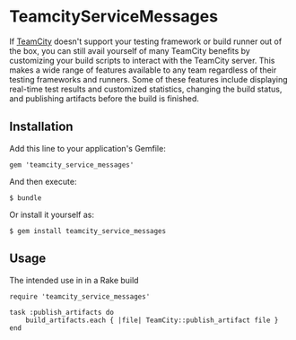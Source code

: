 # TeamcityServiceMessages

If [TeamCity](http://confluence.jetbrains.net/display/TCD7/Build+Script+Interaction+with+TeamCity) doesn't support your testing framework or build runner out of the box, you can still avail yourself of many TeamCity benefits by customizing your build scripts to interact with the TeamCity server. This makes a wide range of features available to any team regardless of their testing frameworks and runners. Some of these features include displaying real-time test results and customized statistics, changing the build status, and publishing artifacts before the build is finished.

## Installation

Add this line to your application's Gemfile:

    gem 'teamcity_service_messages'

And then execute:

    $ bundle

Or install it yourself as:

    $ gem install teamcity_service_messages

## Usage
The intended use in in a Rake build

    require 'teamcity_service_messages'
    
    task :publish_artifacts do
        build_artifacts.each { |file| TeamCity::publish_artifact file }
    end
